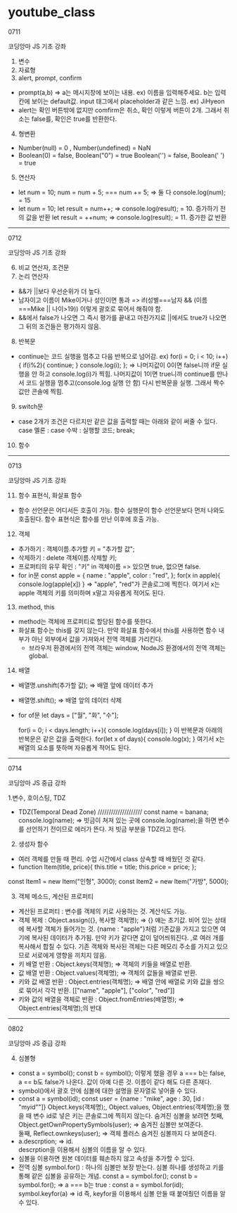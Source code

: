 # youtube_class

0711 

코딩앙마 JS 기초 강좌

1. 변수
2. 자료형
3. alert, prompt, confirm
  - prompt(a,b) => a는 메시지창에 보이는 내용. ex) 이름을 입력해주세요.
                   b는 입력칸에 보이는 default값. input 태그에서 placeholder과 같은 느낌. ex) JiHyeon
  - alert는 확인 버튼밖에 없지만 comfirm은 취소, 확인 이렇게 버튼이 2개. 그래서 취소는 false를, 확인은 true를 반환한다.
4. 형변환
  - Number(null) = 0 , Number(undefined) = NaN
  - Boolean(0) = false, Boolean("0") = true
     Boolean('') = false, Boolean(' ') = true
5. 연산자
  - let num = 10;
    num = num + 5; === num += 5; => 둘 다 console.log(num); = 15
  - let num = 10;
    let result = num++; => console.log(result); = 10. 증가하기 전의 값을 반환
    let result = ++num; => console.log(result); = 11. 증가한 값 반환
 
--------------------------------------------------------------------------------------------------------------------------

0712

코딩앙마 JS 기초 강좌

6. 비교 연산자, 조건문
7. 논리 연산자
  - &&가 ||보다 우선순위가 더 높다.
  - 남자이고 이름이 Mike이거나 성인이면 통과 => if(성별===남자 && (이름===Mike || 나이>19)) 이렇게 괄호로 묶어서 해줘야 함.
  - &&에서 false가 나오면 그 즉시 평가를 끝내고 마찬가지로 ||에서도 true가 나오면 그 뒤의 조건들은 평가하지 않음.
8. 반복문
  - continue는 코드 실행을 멈추고 다음 반복으로 넘어감.
    ex) for(i = 0; i < 10; i++){
        if(i%2){
          continue;
        }
        console.log(i);
    };
    => 나머지값이 0이면 false니까 if문 실행을 안 하고 console.log(i)가 찍힘. 
       나머지값이 1이면 true니까 continue를 만나서 코드 실행을 멈추고(console.log 실행 안 함) 다시 반복문을 실행.
       그래서 짝수값만 콘솔에 찍힘.
9. switch문
  - case 2개가 조건은 다르지만 같은 값을 출력할 때는 아래와 같이 써줄 수 있다.
    case 멜론 :
    case 수박 : 
    실행할 코드;
    break;
10. 함수

--------------------------------------------------------------------------------------------------------------------------

0713

코딩앙마 JS 기초 강좌

11. 함수 표현식, 화살표 함수
  - 함수 선언문은 어디서든 호출이 가능. 함수 실행문이 함수 선언문보다 먼저 나와도 호출된다.
    함수 표현식은 함수를 만난 이후에 호출 가능.
12. 객체
  - 추가하기 : 객체이름.추가할 키 = "추가할 값";
  - 삭제하기 : delete 객체이름.삭제할 키;
  - 프로퍼티의 유무 확인 : "키" in 객체이름 => 있으면 true, 없으면 false.
  - for in문 
    const apple = {
      name : "apple",
      color : "red",
    };
    for(x in apple){
      console.log(apple[x])
    }
    => "apple", "red"가 콘솔로그에 찍힌다.
       여기서 x는 apple 객체의 키를 의미하며 x말고 자유롭게 적어도 된다.
13. method, this
  - method는 객체에 프로퍼티로 할당된 함수를 뜻한다.
  - 화살표 함수는 this를 갖지 않는다. 만약 화살표 함수에서 this를 사용하면 함수 내부가 아닌 외부에서 값을 가져와서 전역 객체를 가리킨다.
    * 브라우저 환경에서의 전역 객체는 window, NodeJS 환경에서의 전역 객체는 global.
14. 배열
  - 배열명.unshift(추가할 값); => 배열 앞에 데이터 추가
  - 배열명.shift(); => 배열 앞의 데이터 삭제
  - for of문
    let days = ["월", "화", "수"];
    
    for(i = 0; i < days.length; i++){
      console.log(days[i]);
    }
    이 반복문과 아래의 반복문은 같은 값을 출력한다.
    for(let x of days){
      console.log(x);
    }
    여기서 x는 배열의 요소를 뜻하며 자유롭게 적어도 된다.

--------------------------------------------------------------------------------------------------------------------------

0714

코딩앙마 JS 중급 강좌

1.변수, 호이스팅, TDZ
  - TDZ(Temporal Dead Zone)
    ////////////////////
    const name = banana;
    console.log(name);
    => 빗금이 쳐져 있는 곳에 console.log(name);을 하면 변수를 선언하기 전이므로 에러가 뜬다.
       저 빗금 부분을 TDZ라고 한다.
       
2. 생성자 함수
  - 여러 객체를 만들 때 편리. 수업 시간에서 class 상속할 때 배웠던 것 같다.
  - function Item(title, price){
    this.title = title;
    this.price = price;
   };
   
   const Item1 = new Item("인형", 3000);
   const Item2 = new Item("가방", 5000);

3. 객체 메소드, 계산된 프로퍼티
  - 계산된 프로퍼티 : 변수를 객체의 키로 사용하는 것. 계산식도 가능.
  - 객체 복제 : Object.assign({}, 복사할 객체명);
    => {} 얘는 초기값. 비어 있는 상태에 복사할 객체가 들어가는 것.
       {name : "apple"}처럼 기존값을 가지고 있으면 여기에 복사된 데이터가 추가됨. 만약 키가 같다면 값이 덮어씌워진다.
       ,로 여러 개를 복사해서 합칠 수 있다. 
       기존 객체와 복사된 객체는 다른 메모리 주소를 가지고 있으므로 서로에게 영향을 끼치지 않음.
  - 키 배열 반환 : Object.keys(객체명);
    => 객체의 키들을 배열로 반환.
  - 값 배열 반환 : Object.values(객체명);
    => 객체의 값들을 배열로 반환.
  - 키와 값 배열 반환 : Object.entries(객체명);
    => 배열 안에 배열로 키와 값을 쌍으로 묶어서 각각 반환.
       [["name", "apple"], ["color", "red"]]
  - 키와 값의 배열을 객체로 반환 : Object.fromEntries(배열명);
    => Object.entries(객체명);의 반대

--------------------------------------------------------------------------------------------------------------------------

0802 

코딩앙마 JS 중급 강좌

4. 심볼형
  - const a = symbol();
    const b = symbol();
    이렇게 했을 경우 a === b는 false, a == b도 false가 나온다. 값이 아예 다른 것. 
    이름이 같다 해도 다른 존재다. 
  - symbol()에서 괄호 안에 심볼에 대한 설명을 문자열로 넣어줄 수 있다. 
  - const a = symbol(id);
    const user = {name : "mike", age : 30, [id : "myid""]}
    Object.keys(객체명);, Object.values, Object.entries(객체명);을 했을 때 변수 id로 넣은 키는 콘솔로그에 찍히지 않는다. 
    숨겨진 심볼을 보려면 
     첫째, Object.getOwnPropertySymbols(user); => 숨겨진 심볼만 보여준다.      
     둘째, Reflect.ownkeys(user); => 객체 플러스 숨겨진 심볼까지 다 보여준다. 
  - a.descrption; => id.  
    descrption을 이용해서 심볼의 이름을 알 수 있다. 
  - 심볼을 이용하면 원본 데이터를 훼손하지 않고 속성을 추가할 수 있다. 
  - 전역 심볼 symbol.for()
      : 하나의 심볼만 보장 받는다. 
        심볼 하나를 생성하고 키를 통해 같은 심볼을 공유하는 개념.
        const a = symbol.for();
        const b = symbol.for(); 
        => a === b는 true
      : const a = symbol.for(id);
        symbol.keyfor(a) => id
        즉, keyfor을 이용해서 심볼 만들 때 붙여줬던 이름을 알 수 있다. 
